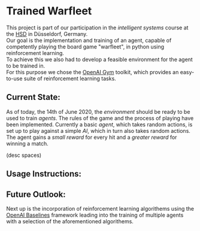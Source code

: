 # Trained Warfleet
This project is part of our participation in the *intelligent systems* course at the [HSD]( https://hs-duesseldorf.de/) in Düsseldorf, Germany.   
Our goal is the implementation and training of an agent, capable of competently playing the board game "warfleet", in python using reinforcement learning.     
To achieve this we also had to develop a feasible environment for the agent to be trained in.   
For this purpose we chose the [OpenAI Gym](https://gym.openai.com/) toolkit, which provides an easy-to-use suite of reinforcement learning
tasks.

## Current State:
As of today, the 14th of June 2020, the *environment* should be ready to be used to train *agents*.
The rules of the game and the process of playing have been implemented. 
Currently a basic *agent*, which takes random actions, is set up to play against a simple *AI*, which in turn also takes random actions. 
The agent gains a *small reward* for every hit and a *greater reward* for winning a match.

(desc spaces)

## Usage Instructions:

## Future Outlook:
Next up is the incorporation of reinforcement learning algorithems using the [OpenAI Baselines](https://github.com/openai/baselines) framework leading into the training of multiple agents with a selection of the aforementioned algorithems.

